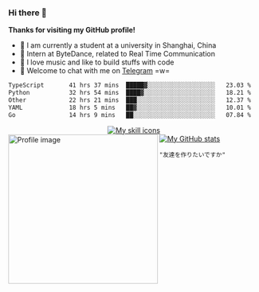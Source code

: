 ### Hi there 👋

**Thanks for visiting my GitHub profile!**

- 📖 I am currently a student at a university in Shanghai, China
- 💼 Intern at ByteDance, related to Real Time Communication
- 🎹 I love music and like to build stuffs with code
- 💬 Welcome to chat with me on [Telegram](https://t.me/ReekyStive) =w=

<!--START_SECTION:waka-->

```txt
TypeScript       41 hrs 37 mins  █████▓░░░░░░░░░░░░░░░░░░░   23.03 %
Python           32 hrs 54 mins  ████▓░░░░░░░░░░░░░░░░░░░░   18.21 %
Other            22 hrs 21 mins  ███░░░░░░░░░░░░░░░░░░░░░░   12.37 %
YAML             18 hrs 5 mins   ██▓░░░░░░░░░░░░░░░░░░░░░░   10.01 %
Go               14 hrs 9 mins   ██░░░░░░░░░░░░░░░░░░░░░░░   07.84 %
```

<!--END_SECTION:waka-->

<div align="center">
  <a href="#">
    <img alt="My skill icons"
         src="https://skillicons.dev/icons?i=c,cpp,py,js,ts,go,kotlin,html,css,nodejs,deno,vue,electron,express,md,regex,bash,docker,kubernetes,git,linux,vim,vscode,nginx,mongodb,postgres,aws,azure,gcp,cloudflare,arduino,fastapi,selenium,flutter,tensorflow,pytorch,github,gitlab,figma,blender,ableton,ae,au,ps,ai" />
  </a>
</div>

<div align="left">
  <a href="#">
    <img width="300px" align="left" alt="Profile image"
         src="https://user-images.githubusercontent.com/26853900/153685219-56022f94-a2ba-4e10-bf61-34213161ba00.png" />
  </a>
</div>

<div>
  <a href="#">
    <img alt="My GitHub stats"
         src="https://github-readme-stats.vercel.app/api?username=reekystive&include_all_commits=true&show_icons=true&hide_rank=true" />
  </a>
</div>

`"友達を作りたいですか"`
